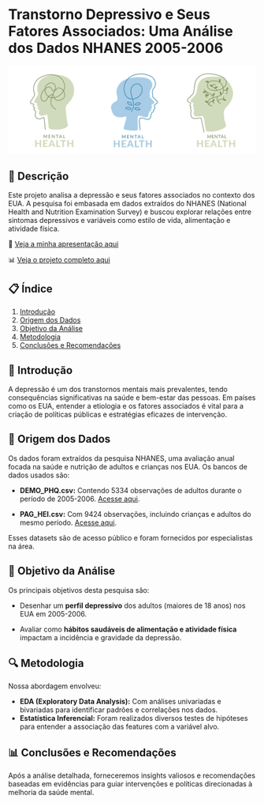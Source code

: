 
# Transtorno Depressivo e Seus Fatores Associados: Uma Análise dos Dados NHANES 2005-2006

<img src = "Arquivos/img.png">

## 📌 Descrição
Este projeto analisa a depressão e seus fatores associados no contexto dos EUA. A pesquisa foi embasada em dados extraídos do NHANES (National Health and Nutrition Examination Survey) e buscou explorar relações entre sintomas depressivos e variáveis como estilo de vida, alimentação e atividade física.

📄 [Veja a minha apresentação aqui](https://github.com/danielesantiago/DepressionAnalysis/blob/master/Depression%20Analysis.pdf)

📊 [Veja o projeto completo aqui](https://github.com/danielesantiago/DepressionAnalysis/blob/master/Depression%20Analysis.ipynb)

## 📋 Índice
1. [Introdução](#-introdução)
2. [Origem dos Dados](#-origem-dos-dados)
3. [Objetivo da Análise](#-objetivo-da-análise)
4. [Metodologia](#-metodologia)
5. [Conclusões e Recomendações](#-conclusões-e-recomendações)

## 📘 Introdução
A depressão é um dos transtornos mentais mais prevalentes, tendo consequências significativas na saúde e bem-estar das pessoas. Em países como os EUA, entender a etiologia e os fatores associados é vital para a criação de políticas públicas e estratégias eficazes de intervenção.

## 📁 Origem dos Dados

Os dados foram extraídos da pesquisa NHANES, uma avaliação anual focada na saúde e nutrição de adultos e crianças nos EUA. Os bancos de dados usados são:

- **DEMO_PHQ.csv:** Contendo 5334 observações de adultos durante o período de 2005-2006. [Acesse aqui](#).
  
- **PAG_HEI.csv:** Com 9424 observações, incluindo crianças e adultos do mesmo período. [Acesse aqui](#).

Esses datasets são de acesso público e foram fornecidos por especialistas na área.

## 🎯 Objetivo da Análise

Os principais objetivos desta pesquisa são:

- Desenhar um **perfil depressivo** dos adultos (maiores de 18 anos) nos EUA em 2005-2006.
  
- Avaliar como **hábitos saudáveis de alimentação e atividade física** impactam a incidência e gravidade da depressão.

## 🔍 Metodologia

Nossa abordagem envolveu:
  
- **EDA (Exploratory Data Analysis):** Com análises univariadas e bivariadas para identificar padrões e correlações nos dados.
- **Estatística Inferencial:** Foram realizados diversos testes de hipóteses para entender a associação das features com a variável alvo.

## 📊 Conclusões e Recomendações

Após a análise detalhada, forneceremos insights valiosos e recomendações baseadas em evidências para guiar intervenções e políticas direcionadas à melhoria da saúde mental.

